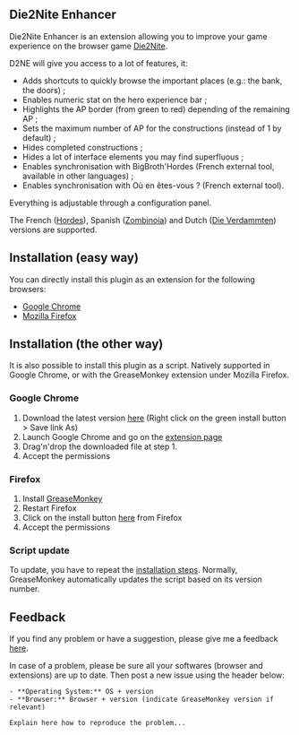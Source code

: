 ## Die2Nite Enhancer

Die2Nite Enhancer is an extension allowing you to improve your game experience on the browser game [Die2Nite](http://www.die2nite.com/).

D2NE will give you access to a lot of features, it:
- Adds shortcuts to quickly browse the important places (e.g.: the bank, the doors) ;
- Enables numeric stat on the hero experience bar ;
- Highlights the AP border (from green to red) depending of the remaining AP ;
- Sets the maximum number of AP for the constructions (instead of 1 by default) ;
- Hides completed constructions ;
- Hides a lot of interface elements you may find superfluous ;
- Enables synchronisation with BigBroth'Hordes (French external tool, available in other languages) ;
- Enables synchronisation with Où en êtes-vous ? (French external tool).

Everything is adjustable through a configuration panel.

The French ([Hordes](http://www.hordes.fr/)), Spanish ([Zombinoia](http://www.zombinoia.com/)) and Dutch ([Die Verdammten](http://www.dieverdammten.de/)) versions are supported.

## Installation (easy way)

You can directly install this plugin as an extension for the following browsers:
- [Google Chrome](https://chrome.google.com/webstore/detail/imkkdabijgkodinlhgncdfmghdcdacmg/preview)
- [Mozilla Firefox](https://addons.mozilla.org/en-US/firefox/addon/die2nite_enhancer/)

## Installation (the other way)

It is also possible to install this plugin as a script. Natively supported in Google Chrome, or with the GreaseMonkey extension under Mozilla Firefox.

### Google Chrome

1. Download the latest version [here](http://userscripts.org/scripts/show/242398) (Right click on the green install button > Save link As)
2. Launch Google Chrome and go on the [extension page](chrome://extensions)
3. Drag'n'drop the downloaded file at step 1.
4. Accept the permissions

### Firefox

1. Install [GreaseMonkey](https://addons.mozilla.org/en-US/firefox/addon/greasemonkey/)
2. Restart Firefox
3. Click on the install button [here](http://userscripts.org/scripts/show/242398) from Firefox
4. Accept the permissions

### Script update

To update, you have to repeat the [installation steps](#installation-the-other-way). Normally, GreaseMonkey automatically updates the script based on its version number.

## Feedback

If you find any problem or have a suggestion, please give me a feedback [here](https://github.com/abeaumet/die2nite_enhancer/issues).

In case of a problem, please be sure all your softwares (browser and extensions) are up to date. Then post a new issue using the header below:

```
- **Operating System:** OS + version
- **Browser:** Browser + version (indicate GreaseMonkey version if relevant)

Explain here how to reproduce the problem...
```
